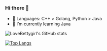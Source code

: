 ### Hi there 👋

<!--
**LoveBettygirl/LoveBettygirl** is a ✨ _special_ ✨ repository because its `README.md` (this file) appears on your GitHub profile.

Here are some ideas to get you started:
-->

- 🔭 Languages: C++ > Golang, Python > Java
- 🌱 I’m currently learning Java

![LoveBettygirl's GitHub stats](https://github-readme-stats.vercel.app/api?username=LoveBettygirl&show_icons=true&theme=radical)

[![Top Langs](https://github-readme-stats.vercel.app/api/top-langs/?username=LoveBettygirl&layout=compact&theme=radical)](https://github.com/anuraghazra/github-readme-stats)
